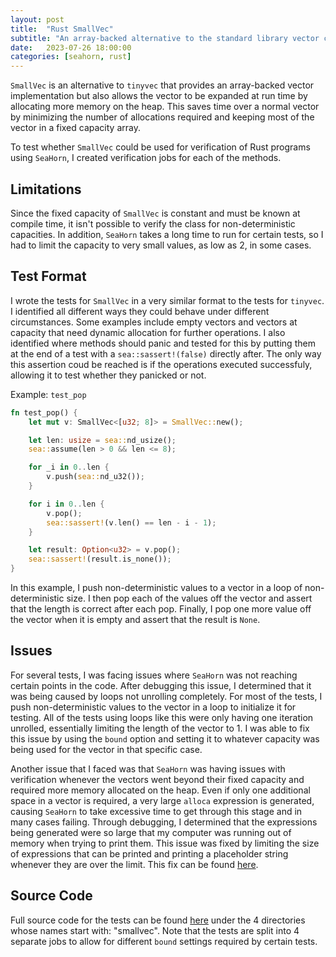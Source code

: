 ```yaml
---
layout: post
title:  "Rust SmallVec"
subtitle: "An array-backed alternative to the standard library vector class, expandable with heap allocations."
date:   2023-07-26 18:00:00
categories: [seahorn, rust]
---
```



`SmallVec` is an alternative to `tinyvec` that provides an array-backed vector implementation but also allows the vector to be expanded at run time by allocating more memory on the heap. This saves time over a normal vector by minimizing the number of allocations required and keeping most of the vector in a fixed capacity array.

To test whether `SmallVec` could be used for verification of Rust programs using `SeaHorn`, I created verification jobs for each of the methods.

## Limitations

Since the fixed capacity of `SmallVec` is constant and must be known at compile time, it isn't possible to verify the class for non-deterministic capacities. In addition, `SeaHorn` takes a long time to run for certain tests, so I had to limit the capacity to very small values, as low as 2, in some cases.

## Test Format

I wrote the tests for `SmallVec` in a very similar format to the tests for `tinyvec`. I identified all different ways they could behave under different circumstances. Some examples include empty vectors and vectors at capacity that need dynamic allocation for further operations. I also identified where methods should panic and tested for this by putting them at the end of a test with a `sea::sassert!(false)` directly after. The only way this assertion coud be reached is if the operations executed successfuly, allowing it to test whether they panicked or not.

Example: `test_pop`

```rust
fn test_pop() {
    let mut v: SmallVec<[u32; 8]> = SmallVec::new();

    let len: usize = sea::nd_usize();
    sea::assume(len > 0 && len <= 8);

    for _i in 0..len {
        v.push(sea::nd_u32());
    }

    for i in 0..len {
        v.pop();
        sea::sassert!(v.len() == len - i - 1);
    }

    let result: Option<u32> = v.pop();
    sea::sassert!(result.is_none());
}
```

In this example, I push non-deterministic values to a vector in a loop of non-deterministic size. I then pop each of the values off the vector and assert that the length is correct after each pop. Finally, I pop one more value off the vector when it is empty and assert that the result is `None`.

## Issues

For several tests, I was facing issues where `SeaHorn` was not reaching certain points in the code. After debugging this issue, I determined that it was being caused by loops not unrolling completely. For most of the tests, I push non-deterministic values to the vector in a loop to initialize it for testing. All of the tests using loops like this were only having one iteration unrolled, essentially limiting the length of the vector to 1. I was able to fix this issue by using the `bound` option and setting it to whatever capacity was being used for the vector in that specific case.

Another issue that I faced was that `SeaHorn` was having issues with verification whenever the vectors went beyond their fixed capacity and required more memory allocated on the heap. Even if only one additional space in a vector is required, a very large `alloca` expression is generated, causing `SeaHorn` to take excessive time to get through this stage and in many cases failing. Through debugging, I determined that the expressions being generated were so large that my computer was running out of memory when trying to print them. This issue was fixed by limiting the size of expressions that can be printed and printing a placeholder string whenever they are over the limit. This fix can be found [here](https://github.com/seahorn/seahorn/pull/498).

## Source Code

Full source code for the tests can be found [here](https://github.com/thomashart17/c-rust/tree/main/src/rust-jobs) under the 4 directories whose names start with: "smallvec". Note that the tests are split into 4 separate jobs to allow for different `bound` settings required by certain tests.
